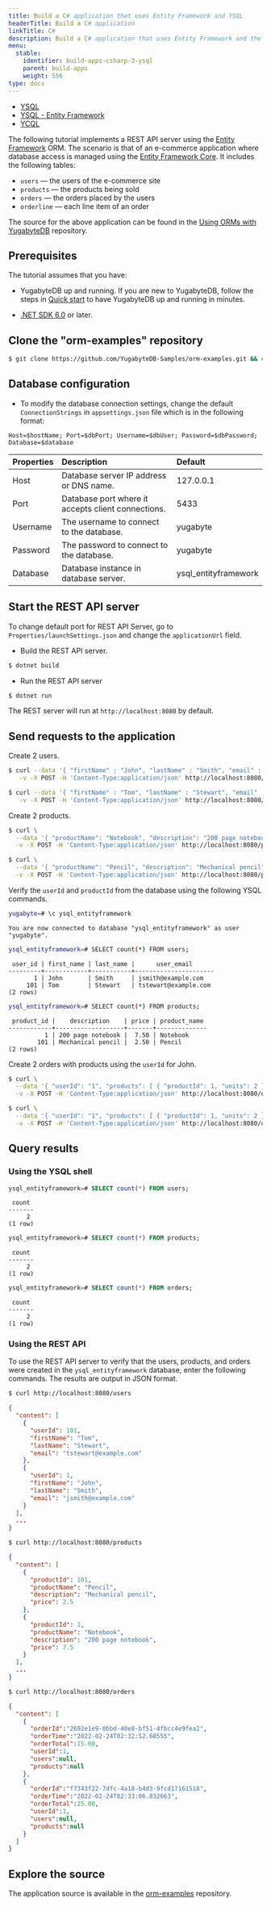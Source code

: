 ```yaml
---
title: Build a C# application that uses Entity Framework and YSQL
headerTitle: Build a C# application
linkTitle: C#
description: Build a C# application that uses Entity Framework and the YSQL API.
menu:
  stable:
    identifier: build-apps-csharp-3-ysql
    parent: build-apps
    weight: 556
type: docs
---
```


<ul class="nav nav-tabs-alt nav-tabs-yb">

  <li >
    <a href="../ysql/" class="nav-link">
      <i class="icon-postgres" aria-hidden="true"></i>
      YSQL
    </a>
  </li>
  <li>
    <a href="../ysql-entity-framework/" class="nav-link active">
      <i class="icon-postgres" aria-hidden="true"></i>
      YSQL - Entity Framework
    </a>
  </li>
  <li>
    <a href="../ycql/" class="nav-link">
      <i class="icon-cassandra" aria-hidden="true"></i>
      YCQL
    </a>
  </li>
</ul>

The following tutorial implements a REST API server using the [Entity Framework](https://docs.microsoft.com/en-us/ef/) ORM. The scenario is that of an e-commerce application where database access is managed using the [Entity Framework Core](https://docs.microsoft.com/en-us/ef/core/). It includes the following tables:

- `users` — the users of the e-commerce site
- `products` — the products being sold
- `orders` — the orders placed by the users
- `orderline` — each line item of an order

The source for the above application can be found in the [Using ORMs with YugabyteDB](https://github.com/yugabyte/orm-examples/tree/master/csharp/entityframework) repository.

## Prerequisites

The tutorial assumes that you have:

- YugabyteDB up and running. If you are new to YugabyteDB, follow the steps in [Quick start](../../../../quick-start/) to have YugabyteDB up and running in minutes.

- [.NET SDK 6.0](https://dotnet.microsoft.com/en-us/download) or later.

## Clone the "orm-examples" repository

```sh
$ git clone https://github.com/YugabyteDB-Samples/orm-examples.git && cd orm-examples/csharp/entityframework
```

## Database configuration

- To modify the database connection settings, change the default `ConnectionStrings` in `appsettings.json` file which is in the following format:

`Host=$hostName; Port=$dbPort; Username=$dbUser; Password=$dbPassword; Database=$database`

| Properties | Description | Default |
| :--------- | :---------- | :------ |
| Host | Database server IP address or DNS name. | 127.0.0.1 |
| Port | Database port where it accepts client connections. | 5433 |
| Username | The username to connect to the database. | yugabyte |
| Password | The password to connect to the database. | yugabyte |
| Database | Database instance in database server. | ysql_entityframework |

## Start the REST API server

To change default port for REST API Server, go to `Properties/launchSettings.json` and change the `applicationUrl` field.

- Build the REST API server.

```sh
$ dotnet build
```

- Run the REST API server

```sh
$ dotnet run
```

The REST server will run at `http://localhost:8080` by default.

## Send requests to the application

Create 2 users.

```sh
$ curl --data '{ "firstName" : "John", "lastName" : "Smith", "email" : "jsmith@example.com" }' \
   -v -X POST -H 'Content-Type:application/json' http://localhost:8080/users
```

```sh
$ curl --data '{ "firstName" : "Tom", "lastName" : "Stewart", "email" : "tstewart@example.com" }' \
   -v -X POST -H 'Content-Type:application/json' http://localhost:8080/users
```

Create 2 products.

```sh
$ curl \
  --data '{ "productName": "Notebook", "description": "200 page notebook", "price": 7.50 }' \
  -v -X POST -H 'Content-Type:application/json' http://localhost:8080/products
```

```sh
$ curl \
  --data '{ "productName": "Pencil", "description": "Mechanical pencil", "price": 2.50 }' \
  -v -X POST -H 'Content-Type:application/json' http://localhost:8080/products
```

Verify the `userId` and `productId` from the database using the following YSQL commands.

```sh
yugabyte=# \c ysql_entityframework
```

```output
You are now connected to database "ysql_entityframework" as user "yugabyte".
```

```sh
ysql_entityframework=# SELECT count(*) FROM users;
```

```output
 user_id | first_name | last_name |      user_email
---------+------------+-----------+----------------------
       1 | John       | Smith     | jsmith@example.com
     101 | Tom        | Stewart   | tstewart@example.com
(2 rows)
```

```sh
ysql_entityframework=# SELECT count(*) FROM products;
```

```output
 product_id |    description    | price | product_name
------------+-------------------+-------+--------------
          1 | 200 page notebook |  7.50 | Notebook
        101 | Mechanical pencil |  2.50 | Pencil
(2 rows)
```

Create 2 orders with products using the `userId` for John.

```sh
$ curl \
  --data '{ "userId": "1", "products": [ { "productId": 1, "units": 2 } ] }' \
  -v -X POST -H 'Content-Type:application/json' http://localhost:8080/orders
```

```sh
$ curl \
  --data '{ "userId": "1", "products": [ { "productId": 1, "units": 2 }, { "productId": 101, "units": 4 } ] }' \
  -v -X POST -H 'Content-Type:application/json' http://localhost:8080/orders
```

## Query results

### Using the YSQL shell

```sql
ysql_entityframework=# SELECT count(*) FROM users;
```

```output
 count
-------
     2
(1 row)
```

```sql
ysql_entityframework=# SELECT count(*) FROM products;
```

```output
 count
-------
     2
(1 row)
```

```sql
ysql_entityframework=# SELECT count(*) FROM orders;
```

```output
 count
-------
     2
(1 row)
```

### Using the REST API

To use the REST API server to verify that the users, products, and orders were created in the `ysql_entityframework` database, enter the following commands. The results are output in JSON format.

```sh
$ curl http://localhost:8080/users
```

```output.json
{
  "content": [
    {
      "userId": 101,
      "firstName": "Tom",
      "lastName": "Stewart",
      "email": "tstewart@example.com"
    },
    {
      "userId": 1,
      "firstName": "John",
      "lastName": "Smith",
      "email": "jsmith@example.com"
    }
  ],
  ...
}
```

```sh
$ curl http://localhost:8080/products
```

```output.json
{
  "content": [
    {
      "productId": 101,
      "productName": "Pencil",
      "description": "Mechanical pencil",
      "price": 2.5
    },
    {
      "productId": 1,
      "productName": "Notebook",
      "description": "200 page notebook",
      "price": 7.5
    }
  ],
  ...
}
```

```sh
$ curl http://localhost:8080/orders
```

```output.json
{
  "content": [
    {
      "orderId":"2692e1e9-0bbd-40e8-bf51-4fbcc4e9fea2",
      "orderTime":"2022-02-24T02:32:52.60555",
      "orderTotal":15.00,
      "userId":1,
      "users":null,
      "products":null
    },
    {
      "orderId":"f7343f22-7dfc-4a18-b4d3-9fcd17161518",
      "orderTime":"2022-02-24T02:33:06.832663",
      "orderTotal":25.00,
      "userId":1,
      "users":null,
      "products":null
    }
  ]
}
```

## Explore the source

The application source is available in the [orm-examples](https://github.com/yugabyte/orm-examples/tree/master/csharp/entityframework) repository.
